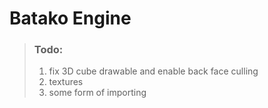 # Batako Engine

> ### Todo:
> 1. fix 3D cube drawable and enable back face culling
> 1. textures
> 1. some form of importing

